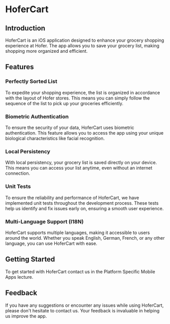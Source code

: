 # HoferCart

## Introduction
HoferCart is an iOS application designed to enhance your grocery shopping experience at Hofer. The app allows you to save your grocery list, making shopping more organized and efficient.

## Features

### Perfectly Sorted List
To expedite your shopping experience, the list is organized in accordance with the layout of Hofer stores. This means you can simply follow the sequence of the list to pick up your groceries efficiently.

### Biometric Authentication
To ensure the security of your data, HoferCart uses biometric authentication. This feature allows you to access the app using your unique biological characteristics like facial recognition.

### Local Persistency
With local persistency, your grocery list is saved directly on your device. This means you can access your list anytime, even without an internet connection.

### Unit Tests
To ensure the reliability and performance of HoferCart, we have implemented unit tests throughout the development process. These tests help us identify and fix issues early on, ensuring a smooth user experience.

### Multi-Language Support (I18N)
HoferCart supports multiple languages, making it accessible to users around the world. Whether you speak English, German, French, or any other language, you can use HoferCart with ease.

## Getting Started
To get started with HoferCart contact us in the Platform Specific Mobile Apps lecture.
## Feedback
If you have any suggestions or encounter any issues while using HoferCart, please don't hesitate to contact us. Your feedback is invaluable in helping us improve the app.
